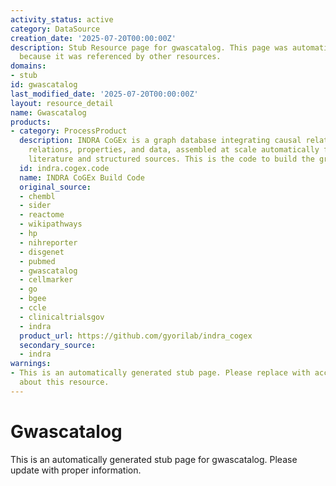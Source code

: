 ```yaml
---
activity_status: active
category: DataSource
creation_date: '2025-07-20T00:00:00Z'
description: Stub Resource page for gwascatalog. This page was automatically generated
  because it was referenced by other resources.
domains:
- stub
id: gwascatalog
last_modified_date: '2025-07-20T00:00:00Z'
layout: resource_detail
name: Gwascatalog
products:
- category: ProcessProduct
  description: INDRA CoGEx is a graph database integrating causal relations, ontological
    relations, properties, and data, assembled at scale automatically from the scientific
    literature and structured sources. This is the code to build the graph.
  id: indra.cogex.code
  name: INDRA CoGEx Build Code
  original_source:
  - chembl
  - sider
  - reactome
  - wikipathways
  - hp
  - nihreporter
  - disgenet
  - pubmed
  - gwascatalog
  - cellmarker
  - go
  - bgee
  - ccle
  - clinicaltrialsgov
  - indra
  product_url: https://github.com/gyorilab/indra_cogex
  secondary_source:
  - indra
warnings:
- This is an automatically generated stub page. Please replace with accurate information
  about this resource.
---
```

# Gwascatalog

This is an automatically generated stub page for gwascatalog. Please update with proper information.